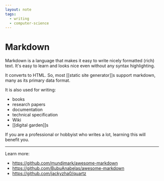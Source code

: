 ```yaml
---
layout: note
tags:
  - writing
  - computer-science
---
```


# Markdown

Markdown is a language that makes it easy to write nicely formatted (rich) text. It's easy to learn and looks nice even without any syntax highlighting.

It converts to HTML. So, most [[static site generator]]s support markdown, many as its primary data format.

It is also used for writing:

- books
- research papers
- documentation
- technical specification
- Wiki
- [[digital garden]]s

If you are a professional or hobbyist who writes a lot, learning this will benefit you.

---

Learn more:

- https://github.com/mundimark/awesome-markdown
- https://github.com/BubuAnabelas/awesome-markdown
- https://github.com/jackyzha0/quartz
